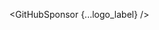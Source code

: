 <script lang="ts">
  import { GitHubSponsor } from 'svelte-shields'
  import type { GitHubSponsorPropsType } from 'svelte-shields';
  
  const logo_label: GitHubSponsorPropsType = {
    user: 'sveltejs',
    logo: 'svelte',
    label: 'SVELTE'
  }
</script>

<GitHubSponsor {...logo_label} />